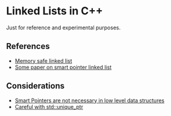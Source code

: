 # Linked Lists in C++
Just for reference and experimental purposes.

## References
- [Memory safe linked list](https://bertptrs.nl/2017/08/26/memory-safe-linked-lists.html)
- [Some paper on smart pointer linked list](https://thesai.org/Downloads/Volume6No2/Paper_29-Implementation_of_ADS_Linked_List_Via_Smart.pdf)

## Considerations
- [Smart Pointers are not necessary in low level data structures](https://stackoverflow.com/questions/36673391/c-linked-list-using-smart-pointers)
- [Careful with std::unique_ptr](https://stackoverflow.com/questions/35535312/stack-overflow-with-unique-ptr-linked-list)